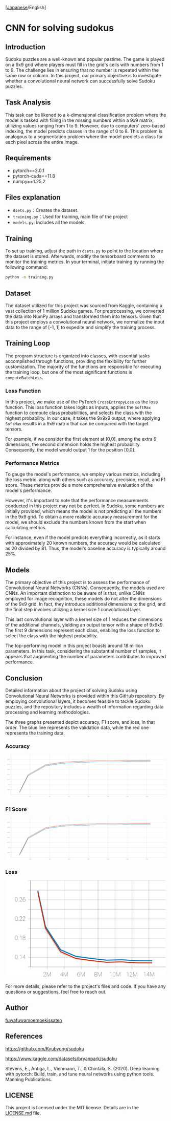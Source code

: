 [[Japanese](README.md)/English]

# CNN for solving sudokus

## Introduction
Sudoku puzzles are a well-known and popular pastime. The game is played on a 9x9 grid where players must fill in the grid's cells with numbers from 1 to 9. The challenge lies in ensuring that no number is repeated within the same row or column. In this project, our primary objective is to investigate whether a convolutional neural network can successfully solve Sudoku puzzles.

## Task Analysis
This task can be likened to a k-dimensional classification problem where the model is tasked with filling in the missing numbers within a 9x9 matrix, utilizing values ranging from 1 to 9. However, due to computers' zero-based indexing, the model predicts classes in the range of 0 to 8. This problem is analogous to a segmentation problem where the model predicts a class for each pixel across the entire image.
## Requirements

- pytorch==2.0.1
- pytorch-cuda==11.8
- numpy==1.25.2


## Files explanation
- `dsets.py`：Creates the dataset.
- `training.py`：Used for training, main file of the project
- `models.py`: Includes all the models.

## Training
To set up training, adjust the path in `dsets.py` to point to the location where the dataset is stored. Afterwards, modify the tensorboard comments to monitor the training metrics. In your terminal, initiate training by running the following command:
```bash
python -m training.py
```

## Dataset
The dataset utilized for this project was sourced from Kaggle, containing a vast collection of 1 million Sudoku games. For preprocessing, we converted the data into NumPy arrays and transformed them into tensors. Given that this project employs a convolutional neural network, we normalize the input data to the range of [-1, 1] to expedite and simplify the training process.

## Training Loop
The program structure is organized into classes, with essential tasks accomplished through functions, providing the flexibility for further customization. The majority of the functions are responsible for executing the training loop, but one of the most significant functions is `computeBatchLoss`.

### Loss Function
In this project, we make use of the PyTorch `CrossEntropyLoss` as the loss function. This loss function takes logits as inputs, applies the `SoftMax` function to compute class probabilities, and selects the class with the highest probability. In our case, it takes the 9x9x9 output, where applying `SoftMax` results in a 9x9 matrix that can be compared with the target tensors.

For example, if we consider the first element at [0,0], among the extra 9 dimensions, the second dimension holds the highest probability. Consequently, the model would output 1 for the position [0,0].

### Performance Metrics
To gauge the model's performance, we employ various metrics, including the loss metric, along with others such as accuracy, precision, recall, and F1 score. These metrics provide a more comprehensive evaluation of the model's performance.

However, it's important to note that the performance measurements conducted in this project may not be perfect. In Sudoku, some numbers are initially provided, which means the model is not predicting all the numbers in the 9x9 grid. To obtain a more realistic accuracy measurement for the model, we should exclude the numbers known from the start when calculating metrics.

For instance, even if the model predicts everything incorrectly, as it starts with approximately 20 known numbers, the accuracy would be calculated as 20 divided by 81. Thus, the model's baseline accuracy is typically around 25%.

## Models
The primary objective of this project is to assess the performance of Convolutional Neural Networks (CNNs). Consequently, the models used are CNNs. An important distinction to be aware of is that, unlike CNNs employed for image recognition, these models do not alter the dimensions of the 9x9 grid. In fact, they introduce additional dimensions to the grid, and the final step involves utilizing a kernel size 1 convolutional layer.

This last convolutional layer with a kernel size of 1 reduces the dimensions of the additional channels, yielding an output tensor with a shape of 9x9x9. The first 9 dimensions represent each class, enabling the loss function to select the class with the highest probability.

The top-performing model in this project boasts around 18 million parameters. In this task, considering the substantial number of samples, it appears that augmenting the number of parameters contributes to improved performance.

## Conclusion

Detailed information about the project of solving Sudoku using Convolutional Neural Networks is provided within this GitHub repository. By employing convolutional layers, it becomes feasible to tackle Sudoku puzzles, and the repository includes a wealth of information regarding data processing and learning methodologies.

The three graphs presented depict accuracy, F1 score, and loss, in that order. The blue line represents the validation data, while the red one represents the training data.
### Accuracy
![制度](results/Accuracy.svg)

### F1 Score
<img src="results/F1 Score.svg" alt="F1 Score"/>

### Loss
![Loss](results/Loss.svg)

For more details, please refer to the project's files and code. If you have any questions or suggestions, feel free to reach out.

## Author
[fuwafuwamoemoekissaten](https://github.com/fuwafuwamoemoekissaten)

## References
https://github.com/Kyubyong/sudoku

https://www.kaggle.com/datasets/bryanpark/sudoku

Stevens, E., Antiga, L., Viehmann, T., & Chintala, S. (2020). Deep learning with pytorch: Build, train, and tune neural networks using python tools. Manning Publications.

## LICENSE
This project is licensed under the MIT license. Details are in the [LICENSE.md](LICENSE) file.